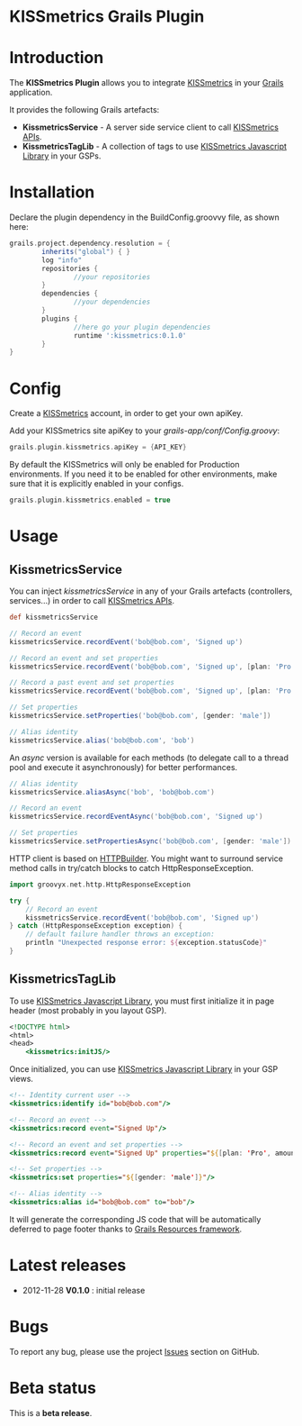 KISSmetrics Grails Plugin
=========================

# Introduction

The **KISSmetrics Plugin** allows you to integrate [KISSmetrics](http://www.kissmetrics.com) in your [Grails](http://grails.org) application.

It provides the following Grails artefacts:
* **KissmetricsService** - A server side service client to call [KISSmetrics APIs](http://support.kissmetrics.com/apis/specifications).
* **KissmetricsTagLib** - A collection of tags to use [KISSmetrics Javascript Library](http://support.kissmetrics.com/apis/javascript) in your GSPs.


# Installation

Declare the plugin dependency in the BuildConfig.groovvy file, as shown here:

```groovy
grails.project.dependency.resolution = {
		inherits("global") { }
		log "info"
		repositories {
				//your repositories
		}
		dependencies {
				//your dependencies
		}
		plugins {
				//here go your plugin dependencies
				runtime ':kissmetrics:0.1.0'
		}
}
```


# Config

Create a [KISSmetrics](http://www.kissmetrics.com) account, in order to get your own apiKey.

Add your KISSmetrics site apiKey to your _grails-app/conf/Config.groovy_:

```groovy
grails.plugin.kissmetrics.apiKey = {API_KEY}
```
By default the KISSmetrics will only be enabled for Production environments.  If you need it to be enabled for other environments, make sure that it is explicitly enabled in your configs.

```groovy
grails.plugin.kissmetrics.enabled = true
```


# Usage

## KissmetricsService

You can inject _kissmetricsService_ in any of your Grails artefacts (controllers, services...) in order to call [KISSmetrics APIs](http://support.kissmetrics.com/apis/specifications).

```groovy
def kissmetricsService

// Record an event
kissmetricsService.recordEvent('bob@bob.com', 'Signed up')

// Record an event and set properties
kissmetricsService.recordEvent('bob@bob.com', 'Signed up', [plan: 'Pro', amount: 99.95])

// Record a past event and set properties
kissmetricsService.recordEvent('bob@bob.com', 'Signed up', [plan: 'Pro', amount: 99.95], (new Date() - 10).time)

// Set properties
kissmetricsService.setProperties('bob@bob.com', [gender: 'male'])

// Alias identity
kissmetricsService.alias('bob@bob.com', 'bob')
```

An *async* version is available for each methods (to delegate call to a thread pool and execute it asynchronously) for better performances.

```groovy
// Alias identity
kissmetricsService.aliasAsync('bob', 'bob@bob.com')

// Record an event
kissmetricsService.recordEventAsync('bob@bob.com', 'Signed up')

// Set properties
kissmetricsService.setPropertiesAsync('bob@bob.com', [gender: 'male'])
```
HTTP client is based on [HTTPBuilder](http://groovy.codehaus.org/modules/http-builder).
You might want to surround service method calls in try/catch blocks to catch HttpResponseException.

```groovy
import groovyx.net.http.HttpResponseException

try {
    // Record an event
    kissmetricsService.recordEvent('bob@bob.com', 'Signed up')
} catch (HttpResponseException exception) {
    // default failure handler throws an exception:
    println "Unexpected response error: ${exception.statusCode}"
}
```

## KissmetricsTagLib

To use [KISSmetrics Javascript Library](http://support.kissmetrics.com/apis/javascript), you must first initialize it in page header (most probably in you layout GSP).

```jsp
<!DOCTYPE html>
<html>
<head>
    <kissmetrics:initJS/>
```

Once initialized, you can use [KISSmetrics Javascript Library](http://support.kissmetrics.com/apis/javascript) in your GSP views.

```jsp
<!-- Identity current user -->
<kissmetrics:identify id="bob@bob.com"/>

<!-- Record an event -->
<kissmetrics:record event="Signed Up"/>

<!-- Record an event and set properties -->
<kissmetrics:record event="Signed Up" properties="${[plan: 'Pro', amount: 99.95]}"/>

<!-- Set properties -->
<kissmetrics:set properties="${[gender: 'male']}"/>

<!-- Alias identity -->
<kissmetrics:alias id="bob@bob.com" to="bob"/>
```

It will generate the corresponding JS code that will be automatically deferred to page footer thanks to [Grails Resources framework](https://github.com/grails-plugins/grails-resources).


# Latest releases

* 2012-11-28 **V0.1.0** : initial release

# Bugs

To report any bug, please use the project [Issues](http://github.com/benorama/grails-kissmetrics/issues) section on GitHub.


# Beta status

This is a **beta release**.
